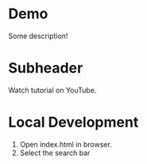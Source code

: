 # Demo

Some description!

# Subheader

Watch tutorial on YouTube.

# Local Development

1. Open index.html in browser.
2. Select the search bar 